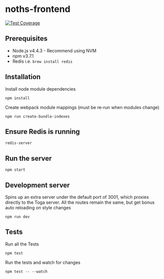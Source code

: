 # noths-frontend

[![Test Coverage](https://codeclimate.com/repos/56d6f79a4304122460007970/badges/70c559a8e7dbfc647eb1/coverage.svg)](https://codeclimate.com/repos/56d6f79a4304122460007970/coverage)

## Prerequisites

* Node.js v4.4.3 - Recommend using NVM
* npm v3.7.1
* Redis i.e. `brew install redis`

## Installation

Install node module dependencies

`npm install`

Create webpack module mappings (must be re-run when modules change)

`npm run create-bundle-indexes`

## Ensure Redis is running

`redis-server`

## Run the server

`npm start`

## Development server
Spins up an extra server under the default port of 3001, which proxies directly to the Toga server. All the routes remain the same, but get bonus auto reloading on style changes

`npm run dev`

## Tests

Run all the Tests

`npm test`

Run the tests and watch for changes

`npm test -- --watch`
